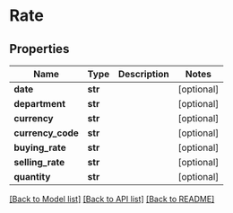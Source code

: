 # Rate

## Properties
Name | Type | Description | Notes
------------ | ------------- | ------------- | -------------
**date** | **str** |  | [optional] 
**department** | **str** |  | [optional] 
**currency** | **str** |  | [optional] 
**currency_code** | **str** |  | [optional] 
**buying_rate** | **str** |  | [optional] 
**selling_rate** | **str** |  | [optional] 
**quantity** | **str** |  | [optional] 

[[Back to Model list]](../README.md#documentation-for-models) [[Back to API list]](../README.md#documentation-for-api-endpoints) [[Back to README]](../README.md)



